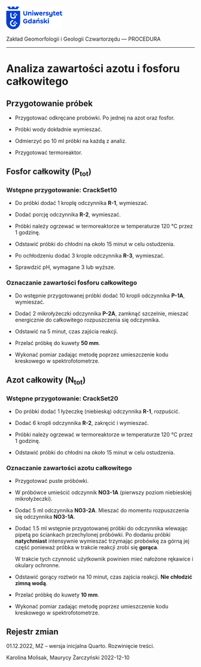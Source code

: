 
<div fig-alt="Logo: Uniwersytet Gdański" fig-align="left">

[<img src="images/log-ug_pl.png" width="150" />](https://geomorfologia.ug.edu.pl)

</div>

Zakład Geomorfologii i Geologii Czwartorzędu — PROCEDURA

------------------------------------------------------------------------

# Analiza zawartości azotu i fosforu całkowitego

## Przygotowanie próbek

- Przygotować odkręcane probówki. Po jednej na azot oraz fosfor.

- Próbki wody dokładnie wymieszać.

- Odmierzyć po 10 ml próbki na każdą z analiz.

- Przygotować termoreaktor.

## Fosfor całkowity (P<sub>tot</sub>)

### Wstępne przygotowanie: CrackSet10

- Do próbki dodać 1 kroplę odczynnika **R-1**, wymieszać.

- Dodać porcję odczynnika **R-2**, wymieszać.

- Próbki należy ogrzewać w termoreaktorze w temperaturze 120 °C przez 1
  godzinę.

- Odstawić próbki do chłodni na około 15 minut w celu ostudzenia.

- Po ochłodzeniu dodać 3 krople odczynnika **R-3**, wymieszać.

- Sprawdzić pH, wymagane 3 lub wyższe.

### Oznaczanie zawartości fosforu całkowitego

- Do wstępnie przygotowanej próbki dodać 10 kropli odczynnika **P-1A**,
  wymieszać.

- Dodać 2 mikrołyżeczki odczynnika **P-2A**, zamknąć szczelnie, mieszać
  energicznie do całkowitego rozpuszczenia się odczynnika.

- Odstawić na 5 minut, czas zajścia reakcji.

- Przelać próbkę do kuwety **50 mm**.

- Wykonać pomiar zadając metodę poprzez umieszczenie kodu kreskowego w
  spektrofotometrze.

## Azot całkowity (N<sub>tot</sub>)

### Wstępne przygotowanie: CrackSet20

- Do próbki dodać 1 łyżeczkę (niebieską) odczynnika **R-1**, rozpuścić.

- Dodać 6 kropli odczynnika **R-2**, zakręcić i wymieszać.

- Próbki należy ogrzewać w termoreaktorze w temperaturze 120 °C przez 1
  godzinę.

- Odstawić próbki do chłodni na około 15 minut w celu ostudzenia.

### Oznaczanie zawartości azotu całkowitego

- Przygotować puste próbówki.

- W próbówce umieścić odczynnik **NO3-1A** (pierwszy poziom niebieskiej
  mikrołyżeczki).

- Dodać 5 ml odczynnika **NO3-2A**. Mieszać do momentu rozpuszczenia się
  odczynnika **NO3-1A**.

- Dodać 1.5 ml wstępnie przygotowanej próbki do odczynnika wlewając
  pipetą po ściankach przechylonej próbówki. Po dodaniu próbki
  **natychmiast** intensywnie wymieszać trzymając probówkę za górną jej
  część ponieważ próbka w trakcie reakcji zrobi się **gorąca**.

  W trakcie tych czynność użytkownik powinien mieć nałożone rękawice i
  okulary ochronne.

- Odstawić gorący roztwór na 10 minut, czas zajścia reakcji. **Nie
  chłodzić zimną wodą**.

- Przelać próbkę do kuwety **10 mm**.

- Wykonać pomiar zadając metodę poprzez umieszczenie kodu kreskowego w
  spektrofotometrze.

## Rejestr zmian

01.12.2022, MZ – wersja inicjalna Quarto. Rozwinięcie treści.

Karolina Molisak, Maurycy Żarczyński 2022-12-10
